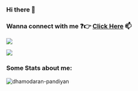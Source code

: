 ### Hi there 👋

### Wanna connect with me :question::point_right: [Click Here](https://dhamodaran-pandiyan.github.io/) 📫

![](https://komarev.com/ghpvc/?username=dhamodaran-pandiyan&color=green)

![](https://github-profile-trophy.vercel.app/?username=dhamodaran-pandiyan&theme=oldie)



### Some Stats about me: 
<p><img align="left" src="https://github-readme-stats.vercel.app/api?username=dhamodaran-pandiyan&show_icons=true&locale=en" alt="dhamodaran-pandiyan" /></p>
